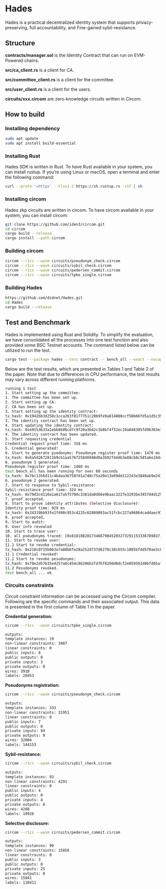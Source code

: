 # Hades
Hades is a practical decentralized identity system that supports privacy-preserving, full accountability, and Fine-gained sybil-resistance.

## Structure

**contracts/manager.sol** is the Identity Contract that can run on EVM-Powered chains.

**src/ca_client.rs** is a client for CA.

**src/committee_client.rs** is a client for the committee.

**src/user_client.rs** is a client for the users.

**circuits/xxx.circom** are zero-knowledge circuits written in Circom.

## How to build

### Installing dependency

```bash
sudo apt update
sudo apt install build-essential
```

### Installing Rust

Hades SDK is written in Rust. To have Rust available in your system, you can install rustup. If you’re using Linux or macOS, open a terminal and enter the following command:

```bash
curl --proto '=https' --tlsv1.2 https://sh.rustup.rs -sSf | sh
```
### Installing circom

Hades zkp circuits are written in circom. To have circom available in your system, you can install circom:

```bash
git clone https://github.com/iden3/circom.git
cd circom
cargo build --release
cargo install --path circom
```

### Building circom

```bash
circom --r1cs --wasm circuits/pseudonym_check.circom
circom --r1cs --wasm circuits/sybil_check.circom
circom --r1cs --wasm circuits/pedersen_commit.circom
circom --r1cs --wasm circuits/tpke_single.circom
```

### Building Hades

```bash
https://github.com/didnet/Hades.git
cd Hades
cargo build --release
```

## Test and Benchmark

Hades is implemented using Rust and Solidity. 
To simplify the evaluation, we have consolidated all the processes into one test function and also provided some BSC Testnet accounts. 
The command listed below can be utilized to run the test.

```bash
cargo test --package hades --test contract -- bench_all --exact --nocapture
```

Below are the test results, which are presented in Tables 1 and Table 2 of the paper.
Note that due to differences in CPU performance, the test results may vary across different running platforms.

```bash
running 1 test
1. Start setting up the committee: 
1. The committee has been set up.
2. Start setting up CA: 
2. CA has been set up.
3. Start setting up the identity contract:
tx_hash: 0x1942bb3d258c1cca263f8177751c20b9fe9a814080ccf58b66fd5a1d5c355f1e, Gas_used: Some(29364)
3. The identity contract has been set up.
4. Start updating the identity contract:
tx_hash: 0xe9153b33a1ebb8b86cd7c9f20a3b42c1b8bf4f52ec19a048305fd9b363e78358, Gas_used: Some(88943)
4. The identity contract has been updated.
5. Start requesting credential
Credential request proof time: 318 ms
5. Credential generated!
6. Start to generate psedonyms: Pseudonym register proof time: 1470 ms
tx_hash: 0x6a5d2672811b9cb1aa576725846948d0a3b92f444b3e88cb8c585a6e24445eaa, Gas_used: Some(337101)
6. pseudonym 1 generated.
Pseudonym register proof time: 1460 ms
test bench_all has been running for over 60 seconds
tx_hash: 0x7bc1356d11c4bdaa367587d1a748c75a20e13e69dd112243e3840ab9e2474506, Gas_used: Some(337089)
6. pseudonym 2 generated.
7. Start to response to Sybil-resistance: 
Sybil-resistance proof time: 324 ms
tx_hash: 0x79d3c4110a1a617a5f570dc3381da0d66e9baac322fe3293be3457d4d1252f3d, Gas_used: Some(249614)
7. proof accepted.
8. Start to prove identity attributes (Selective disclosure):
Identity proof time: 929 ms
tx_hash: 0x24319bb93fe2f490c953cd225c62889093ac51fcbc227a96864caddaec9703b0, Gas_used: Some(232596)
8. proof accepted.
9. Start to audit:
9. User info revealed
10. Start to trace user: 
10. all pseudonyms traced: [0x8181082017346679045203273291153336789837, 0x0056927037680436204345599445309492724824]
11. Start to revoke user:
11.1 Start to revoke credential:
tx_hash: 0x210c0715b063e7a88b6fe28a252d737d6270c38c655c1885bfdd5f0ae3c6489f, Gas_used: Some(88943)
11.1 Credential revoked!
11.2 Start to revoke pesudonyms:
tx_hash: 0x78e2d57b35e4257a0c454c86286b2fd7bf820dd0dcf2e059592d0bfd65afcf7e, Gas_used: Some(46617)
11.2 Pesudonyms revoked.
test bench_all ... ok
```

### Circuits  constraints

Circuit constraint information can be accessed using the Circom compiler. Following are the specific commands and their associated output.
This data is presented in the first column of Table 1 in the paper.

**Credential generation:**

```bash
circom --r1cs --wasm circuits/tpke_single.circom

outputs:
template instances: 19
non-linear constraints: 3907
linear constraints: 0
public inputs: 8
public outputs: 0
private inputs: 3
private outputs: 0
wires: 3910
labels: 28453
```

**Pseudonyms registration:**

```bash
circom --r1cs --wasm circuits/pseudonym_check.circom

outputs:
template instances: 333
non-linear constraints: 31951
linear constraints: 0
public inputs: 7
public outputs: 0
private inputs: 94
private outputs: 0
wires: 32004
labels: 144153
```

**Sybil-resistance:**

```bash
circom --r1cs --wasm circuits/sybil_check.circom

outputs:
template instances: 93
non-linear constraints: 4291
linear constraints: 0
public inputs: 4
public outputs: 0
private inputs: 4
private outputs: 0
wires: 4288
labels: 19926
```

**Selective disclosure:**

```bash
circom --r1cs --wasm circuits/pedersen_commit.circom

outputs:
template instances: 99
non-linear constraints: 15856
linear constraints: 0
public inputs: 3
public outputs: 0
private inputs: 25
private outputs: 0
wires: 15841
labels: 118411
```